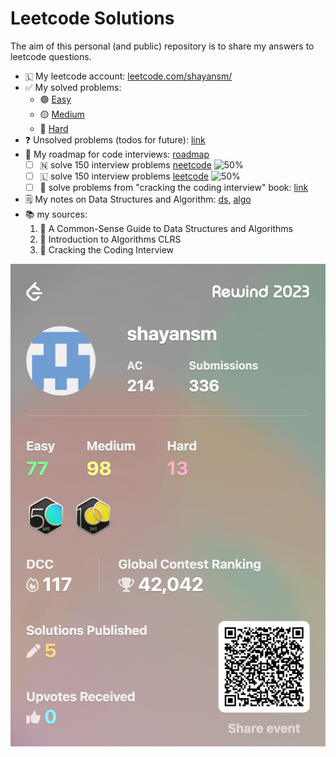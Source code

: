 # Leetcode Solutions

The aim of this personal (and public) repository is to share my answers to leetcode questions.

- 🇱 My leetcode account: [leetcode.com/shayansm/](https://leetcode.com/shayansm/)
- ✅ My solved problems:
    - 🟢 [Easy](./src/easy/README.md)
    - 🟡 [Medium](./src/medium/README.md)
    - 🔴 [Hard](./src/hard/README.md)
- ❓ Unsolved problems (todos for future): [link](./src/unsolved/README.md)
- 🚀 My roadmap for code interviews: [roadmap](./src/interview_prep/InterviewRoadmap.md)
    - [ ] 🇳 solve 150 interview problems [neetcode](https://neetcode.io/roadmap) ![50%](https://progress-bar.dev/10)
    - [ ] 🇱 solve 150 interview
      problems [leetcode](https://leetcode.com/studyplan/top-interview-150/) ![50%](https://progress-bar.dev/18)
    - [ ] 📗 solve problems from "cracking the coding interview"
      book: [link](https://leetcode.com/discuss/general-discussion/1152824/cracking-the-coding-interview-6th-edition-in-leetcode/1993731)
- 🗒️ My notes on Data Structures and Algorithm: [ds](./src/lib/dataStructures.md), [algo](./src/lib/algorithms.md)
- 📚 my sources:
    1. 📘 A Common-Sense Guide to Data Structures and Algorithms
    2. 📙 Introduction to Algorithms CLRS
    3. 📗 Cracking the Coding Interview

![LeetCode_Rewind_2023.png](./LeetCode_Rewind_2023.png)